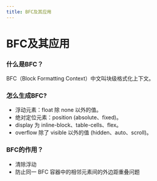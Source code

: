 ```yaml
---
title: BFC及其应用
---
```


# BFC及其应用

### 什么是BFC？
BFC（Block Formatting Context）中文叫块级格式化上下文。

### 怎么生成BFC?  

 * 浮动元素：float 除 none 以外的值。
 * 绝对定位元素：position (absolute、fixed)。
 * display 为 inline-block、table-cells、flex。
 * overflow 除了 visible 以外的值 (hidden、auto、scroll)。

 ### BFC的作用？  

 * 清除浮动
 * 防止同一 BFC 容器中的相邻元素间的外边距重叠问题


